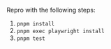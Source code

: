 Repro with the following steps:
1. `pnpm install`
2. `pnpm exec playwright install`
3. `pnpm test` 
